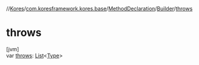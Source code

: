 //[Kores](../../../../index.md)/[com.koresframework.kores.base](../../index.md)/[MethodDeclaration](../index.md)/[Builder](index.md)/[throws](throws.md)

# throws

[jvm]\
var [throws](throws.md): [List](https://kotlinlang.org/api/latest/jvm/stdlib/kotlin.collections/-list/index.html)<[Type](https://docs.oracle.com/javase/8/docs/api/java/lang/reflect/Type.html)>
